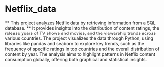 # Netflix_data
** This project analyzes Netflix data by retrieving information from a SQL database.
** It provides insights into the distribution of content ratings, the release years of TV shows and movies, and the viewership trends across various countries.
The project visualizes the data through Python, using libraries like pandas and seaborn to explore key trends, such as the frequency of specific ratings in top countries and the overall distribution of content by year. 
The analysis aims to highlight patterns in Netflix content consumption globally, offering both graphical and statistical insights.
